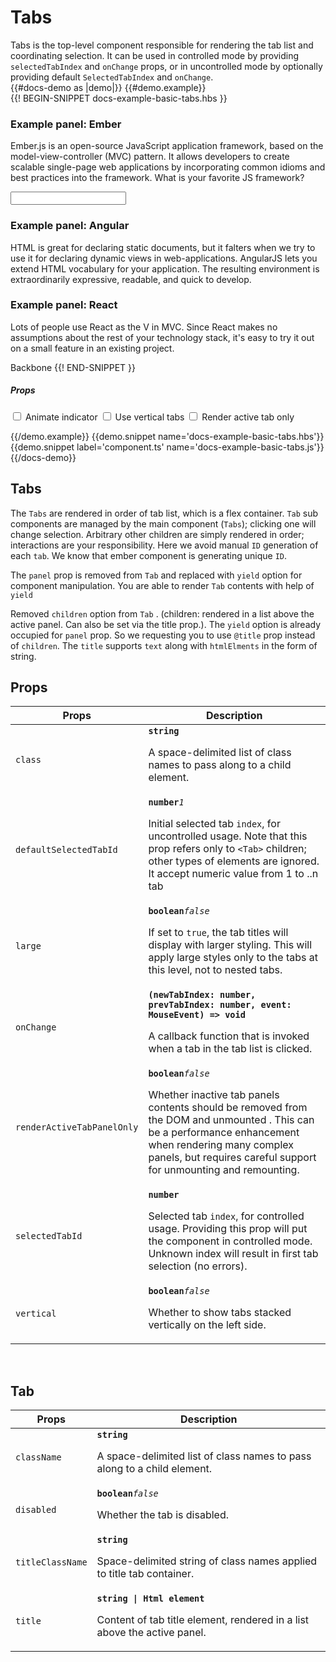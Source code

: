 # Tabs
<div class="bp3-running-text bp3-text-large">
Tabs is the top-level component responsible for rendering the tab list and coordinating selection. It can be used in
controlled mode by providing <code>selectedTabIndex</code> and <code>onChange</code> props, or in uncontrolled mode by optionally providing
default <code>SelectedTabIndex</code> and <code>onChange</code>.

</div>
{{#docs-demo as |demo|}}
{{#demo.example}}
<div class="demo-container">
    <div class="docs-example-frame docs-example-frame-row" data-example-id="TabsExample">
        <div class="docs-example">
            {{! BEGIN-SNIPPET docs-example-basic-tabs.hbs }}
        <Tabs 
         @animate={{animate}} 
         @vertical={{vertical}} 
         @renderActiveTabPanelOnly={{renderActiveTabPanelOnly}} as |T|>
            <T.tab @title="Ember">
                <div>
                    <h3 class="bp3-heading">Example panel: Ember</h3>
                    <p class="bp3-running-text">Ember.js is an open-source JavaScript application framework, based on the
                        model-view-controller (MVC) pattern. It allows developers to create scalable single-page web applications by
                        incorporating common idioms and best practices into the framework. What is your favorite JS framework?</p><input
                        class="bp3-input" type="text">
                </div>
            </T.tab>
            <T.tab @title="Angular">
            <div>
                <h3 class="bp3-heading">Example panel: Angular</h3>
                <p class="bp3-running-text">HTML is great for declaring static documents, but it falters when we try to use it for
                    declaring dynamic views in web-applications. AngularJS lets you extend HTML vocabulary for your application.
                    The resulting environment is extraordinarily expressive, readable, and quick to develop.</p>
            </div>
            </T.tab>
            <T.tab @title="React">
            <div>
                <h3 class="bp3-heading">Example panel: React</h3>
                <p class="bp3-running-text">Lots of people use React as the V in MVC. Since React makes no assumptions about the
                    rest of your technology stack, it's easy to try it out on a small feature in an existing project.</p>
            </div>
            </T.tab>
            <T.tab @title="Backbone" @disabled=true>
                Backbone
            </T.tab>
            <T.expander></T.expander>
            <T.content>
             <InputGroup @fill=true @type="text" @placeholder="Search..." ></InputGroup>
            </T.content>
        </Tabs>
            {{! END-SNIPPET }}
        </div>
        <div class="docs-example-options">
            <h5 class="bp3-heading">Props</h5>
            <div class="bp3-form-group">
                    <label class="bp3-control bp3-switch">
                        <input type="checkbox" onclick={{action 'onAnimate'}}>
                        <span class="bp3-control-indicator"></span>
                        Animate indicator
                    </label>
                    <label class="bp3-control bp3-switch">
                        <input type="checkbox" onclick={{action 'onVertical'}}>
                        <span class="bp3-control-indicator"></span>
                        Use vertical tabs
                    </label>
                    <label class="bp3-control bp3-switch">
                        <input type="checkbox" onclick={{action 'onActivePanel'}}>
                        <span class="bp3-control-indicator"></span>
                        Render active tab only
                    </label>
                </div>
            </div>
        </div>
</div>


{{/demo.example}}
{{demo.snippet name='docs-example-basic-tabs.hbs'}}
{{demo.snippet label='component.ts' name='docs-example-basic-tabs.js'}}
{{/docs-demo}}

## Tabs

<div class="bp3-running-text bp3-text-large">
<p>The <code>Tabs</code> are rendered in order of  tab list, which is a flex container. <code>Tab</code> sub components  are managed by the main component (<code>Tabs</code>); clicking one will change selection. Arbitrary other children are simply rendered in order; interactions are your responsibility.
Here we avoid manual <code>ID</code>  generation of each <code>tab</code>. We know that ember component is generating unique <code>ID</code>. 
</p>
<p>
The <code>panel</code> prop is removed from <code>Tab</code> and replaced with <code>yield</code> option for component 
   manipulation. You are able to render <code>Tab</code> contents with help of <code>yield</code> 
</p>
<p>
Removed <code>children</code> option from <code>Tab</code> . (children:  rendered in a list above the active panel. Can also be set via the title prop.). The <code>yield</code> option is already occupied for <code>panel</code> prop. So we requesting you to use <code>@title</code> prop instead of <code>children</code>. The <code>title</code> supports <code>text</code> along with <code>htmlElments</code> in the form of string.      
</p>
</div>


## Props


<div class="docs-modifiers-table bp3-running-text">
  <table class="bp3-html-table">
    <thead>
      <tr>
        <th>Props</th>
        <th>Description</th>
      </tr>
    </thead>
    <tbody>
      <tr>
        <td class="docs-prop-name"><code>class</code></td>
        <td class="docs-prop-details"><code class="docs-prop-type"><strong>string</strong><em class="docs-prop-default bp3-text-muted"></em></code>
          <div class="docs-prop-description">
            <div class="docs-section">
              <div class="bp3-running-text">
                <p>A space-delimited list of class names to pass along to a child element.</p>
              </div>
            </div>
          </div>
        </td>
      </tr>
      <tr>
        <td class="docs-prop-name"><code>defaultSelectedTabId</code></td>
        <td class="docs-prop-details"><code class="docs-prop-type"><strong>number</strong><em class="docs-prop-default bp3-text-muted">1</em></code>
          <div class="docs-prop-description">
            <div class="docs-section">
              <div class="bp3-running-text">
                <p>Initial selected tab <code>index</code>, for uncontrolled usage.
                  Note that this prop refers only to <code>&lt;Tab&gt;</code> children; other types of elements are
                  ignored. It accept numeric value from 1 to ..n tab</p>
              </div>
            </div>
          </div>
          <div class="docs-prop-tags"></div>
        </td>
      </tr>
      <tr>
        <td class="docs-prop-name"><code>large</code></td>
        <td class="docs-prop-details"><code class="docs-prop-type"><strong>boolean</strong><em class="docs-prop-default bp3-text-muted">false</em></code>
          <div class="docs-prop-description">
            <div class="docs-section">
              <div class="bp3-running-text">
                <p>If set to <code>true</code>, the tab titles will display with larger styling.
                  This will apply large styles only to the tabs at this level, not to nested tabs.</p>
              </div>
            </div>
          </div>
          <div class="docs-prop-tags"></div>
        </td>
      </tr>
      <tr>
        <td class="docs-prop-name"><code>onChange</code></td>
        <td class="docs-prop-details"><code class="docs-prop-type"><strong>(newTabIndex: number, prevTabIndex: number, event: MouseEvent) =&gt; void</strong></code>
          <div class="docs-prop-description">
            <div class="docs-section">
              <div class="bp3-running-text">
                <p>A callback function that is invoked when a tab in the tab list is clicked.</p>
              </div>
            </div>
          </div>
          <div class="docs-prop-tags"></div>
        </td>
      </tr>
      <tr>
        <td class="docs-prop-name"><code>renderActiveTabPanelOnly</code></td>
        <td class="docs-prop-details"><code class="docs-prop-type"><strong>boolean</strong><em class="docs-prop-default bp3-text-muted">false</em></code>
          <div class="docs-prop-description">
            <div class="docs-section">
              <div class="bp3-running-text">
                <p>Whether inactive tab panels contents should be removed from the DOM and unmounted .
                  This can be a performance enhancement when rendering many complex panels, but requires
                  careful support for unmounting and remounting.</p>
              </div>
            </div>
          </div>
          <div class="docs-prop-tags"></div>
        </td>
      </tr>
      <tr>
        <td class="docs-prop-name"><code>selectedTabId</code></td>
        <td class="docs-prop-details"><code class="docs-prop-type"><strong>number</strong><em class="docs-prop-default bp3-text-muted"></em></code>
          <div class="docs-prop-description">
            <div class="docs-section">
              <div class="bp3-running-text">
                <p>Selected tab <code>index</code>, for controlled usage.
                  Providing this prop will put the component in controlled mode.
                  Unknown index will result in first tab selection (no errors).</p>
              </div>
            </div>
          </div>
          <div class="docs-prop-tags"></div>
        </td>
      </tr>
      <tr>
        <td class="docs-prop-name"><code>vertical</code></td>
        <td class="docs-prop-details"><code class="docs-prop-type"><strong>boolean</strong><em class="docs-prop-default bp3-text-muted">false</em></code>
          <div class="docs-prop-description">
            <div class="docs-section">
              <div class="bp3-running-text">
                <p>Whether to show tabs stacked vertically on the left side.</p>
              </div>
            </div>
          </div>
          <div class="docs-prop-tags"></div>
        </td>
      </tr>
    </tbody>
  </table>
  <br>
</div>

## Tab

<div class="docs-modifiers-table bp3-running-text">
  <table class="bp3-html-table">
    <thead>
      <tr>
        <th>Props</th>
        <th>Description</th>
      </tr>
    </thead>
    <tbody>
      <tr>
        <td class="docs-prop-name"><code>className</code></td>
        <td class="docs-prop-details"><code class="docs-prop-type"><strong>string</strong><em class="docs-prop-default bp3-text-muted"></em></code>
          <div class="docs-prop-description">
            <div class="docs-section">
              <div class="bp3-running-text">
                <p>A space-delimited list of class names to pass along to a child element.</p>
              </div>
            </div>
          </div>
        </td>
      </tr>
      <tr>
        <td class="docs-prop-name"><code>disabled</code></td>
        <td class="docs-prop-details"><code class="docs-prop-type"><strong>boolean</strong><em class="docs-prop-default bp3-text-muted">false</em></code>
          <div class="docs-prop-description">
            <div class="docs-section">
              <div class="bp3-running-text">
                <p>Whether the tab is disabled.</p>
              </div>
            </div>
          </div>
          <div class="docs-prop-tags"></div>
        </td>
      </tr>
      <tr>
        <td class="docs-prop-name"><code>titleClassName</code></td>
        <td class="docs-prop-details"><code class="docs-prop-type"><strong>string</strong><em class="docs-prop-default bp3-text-muted"></em></code>
          <div class="docs-prop-description">
            <div class="docs-section">
              <div class="bp3-running-text">
                <p>Space-delimited string of class names applied to title tab container.</p>
              </div>
            </div>
          </div>
          <div class="docs-prop-tags"></div>
        </td>
      </tr>
      <tr>
        <td class="docs-prop-name"><code>title</code></td>
        <td class="docs-prop-details"><code class="docs-prop-type"><strong>string | Html element</strong><em class="docs-prop-default bp3-text-muted"></em></code>
          <div class="docs-prop-description">
            <div class="docs-section">
              <div class="bp3-running-text">
                <p>Content of tab title element, rendered in a list above the active panel.
               </p>
              </div>
            </div>
          </div>
          <div class="docs-prop-tags"></div>
        </td>
      </tr>
    </tbody>
  </table>
</div>